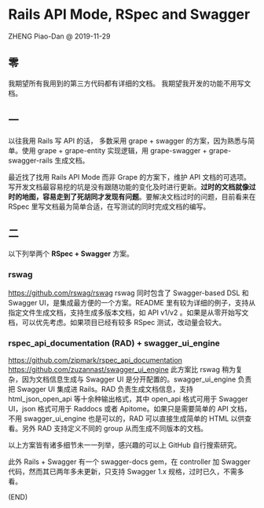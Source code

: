 # Rails API Mode, RSpec and Swagger

ZHENG Piao-Dan @ 2019-11-29

## 零

我期望所有我用到的第三方代码都有详细的文档。
我期望我开发的功能不用写文档。

## 一

以往我用 Rails 写 API 的话， 多数采用 grape + swagger 的方案，因为熟悉与简单。使用 grape + grape-entity 实现逻辑，用 grape-swagger + grape-swagger-rails 生成文档。

最近找了找用 Rails API Mode 而非 Grape 的方案下，维护 API 文档的可选项。写开发文档最容易挖的坑是没有跟随功能的变化及时进行更新。**过时的文档就像过时的地图，容易走到了死胡同才发现有问题**。要解决文档过时的问题，目前看来在 RSpec 里写文档最为简单合适，在写测试的同时完成文档的编写。

## 二

以下列举两个 **RSpec + Swagger** 方案。

### rswag

<https://github.com/rswag/rswag>
rswag 同时包含了 Swagger-based DSL 和 Swagger UI，是集成最方便的一个方案。README 里有较为详细的例子，支持从指定文件生成文档，支持生成多版本文档，如 API v1/v2 。如果是从零开始写文档，可以优先考虑。如果项目已经有较多 RSpec 测试，改动量会较大。

### rspec_api_documentation (RAD) + swagger_ui_engine

<https://github.com/zipmark/rspec_api_documentation>
<https://github.com/zuzannast/swagger_ui_engine>
此方案比 rswag 稍为复杂，因为文档信息生成与 Swagger UI 是分开配置的。swagger_ui_engine 负责把 Swagger UI 集成进 Rails。RAD 负责生成文档信息，支持 html_json_open_api 等十余种输出格式，其中 open_api 格式可用于 Swagger UI，json 格式可用于 Raddocs 或者 Apitome。如果只是需要简单的 API 文档，不用 swagger_ui_engine 也是可以的，RAD 可以直接生成简单的 HTML 以供查看。另外 RAD 支持定义不同的 group 从而生成不同版本的文档。

以上方案皆有诸多细节未一一列举，感兴趣的可以上 GitHub 自行搜索研究。

此外 Rails + Swagger 有一个 swagger-docs gem，在 controller 加 Swagger 代码，然而其已两年多未更新，只支持 Swagger 1.x 规格，过时已久，不需多看。

(END)
